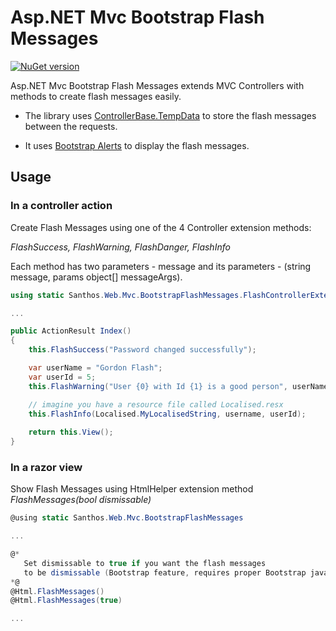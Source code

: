# Asp.NET Mvc Bootstrap Flash Messages

[![NuGet version](https://badge.fury.io/nu/Santhos.Web.Mvc.BootstrapFlashMessages.svg)](https://badge.fury.io/nu/Santhos.Web.Mvc.BootstrapFlashMessages)

Asp.NET Mvc Bootstrap Flash Messages extends MVC Controllers with methods to create flash messages easily.

- The library uses [ControllerBase.TempData][1] to store the flash messages between the requests.

- It uses [Bootstrap Alerts][2] to display the flash messages.

## Usage

### In a controller action

Create Flash Messages using one of the 4 Controller extension methods: 

_FlashSuccess, FlashWarning, FlashDanger, FlashInfo_

Each method has two parameters - message and its parameters - (string message, params object[] messageArgs).

```csharp
using static Santhos.Web.Mvc.BootstrapFlashMessages.FlashControllerExtensions;

...

public ActionResult Index()
{
    this.FlashSuccess("Password changed successfully");

    var userName = "Gordon Flash";
    var userId = 5;
    this.FlashWarning("User {0} with Id {1} is a good person", userName, userId);

    // imagine you have a resource file called Localised.resx
    this.FlashInfo(Localised.MyLocalisedString, username, userId);
    
    return this.View();
}
```

### In a razor view

Show Flash Messages using HtmlHelper extension method _FlashMessages(bool dismissable)_

```csharp
@using static Santhos.Web.Mvc.BootstrapFlashMessages

...

@* 
   Set dismissable to true if you want the flash messages 
   to be dismissable (Bootstrap feature, requires proper Bootstrap javascript) 
*@
@Html.FlashMessages()
@Html.FlashMessages(true)

...
```

[1]: "https://msdn.microsoft.com/en-us/library/system.web.mvc.controllerbase.tempdata(v=vs.118).aspx"
[2]: "http://getbootstrap.com/components/#alerts"
